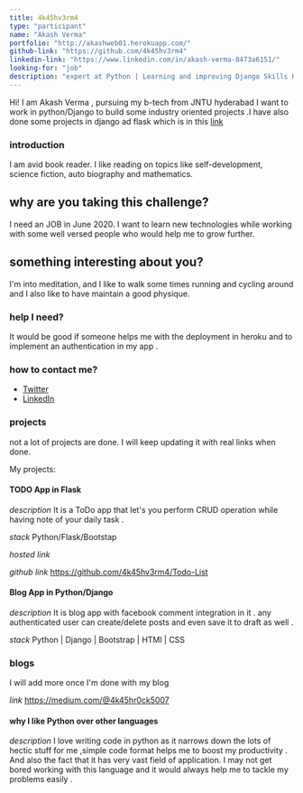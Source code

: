 ```yaml
---
title: 4k45hv3rm4
type: "participant"
name: "Akash Verma"
portfolio: "http://akashweb01.herokuapp.com/"
github-link: "https://github.com/4k45hv3rm4"
linkedin-link: "https://www.linkedin.com/in/akash-verma-8473a6151/"
looking-for: "job"
description: "expert at Python | Learning and improving Django Skills HTML | CSS |"
---
```


Hi! I am Akash Verma , pursuing my b-tech from JNTU hyderabad I want to work in python/Django to build some industry oriented projects .I have also done some projects in django ad flask which is in this [link](https://github.com/4k45hv3rm4)

### introduction

I am avid book reader. I like reading on topics like self-development, science fiction, auto biography and mathematics. 

## why are you taking this challenge?

I need an JOB in June 2020.
I want to learn new technologies while working with some well versed people who would help me to grow further. 

## something interesting about you?

I'm into meditation, and I like to walk some times running and cycling around and I also like to have maintain a good physique.

### help I need?

It would be good if someone helps me with the deployment in heroku and to implement an authentication in my app .

### how to contact me?

- [Twitter](https://twitter.com/Akashverm4)
- [LinkedIn](https://www.linkedin.com/in/akash-verma-8473a6151/)

### projects

not a lot of projects are done. I will keep updating it with real links when done.

My projects:
#### TODO App in Flask  
_description_ It is a ToDo  app that let's you perform CRUD operation while having note of your daily task .   

_stack_ Python/Flask/Bootstap

_hosted link_ 

_github link_ https://github.com/4k45hv3rm4/Todo-List

#### Blog App in Python/Django

_description_ It is blog app with facebook comment integration in it . any authenticated user can create/delete  posts and even save it to draft as well .

_stack_ Python | Django | Bootstrap | HTMl | CSS

### blogs

I will add more once I'm done with my blog 

_link_ https://medium.com/@4k45hr0ck5007

#### why I like Python over other languages

_description_ I love writing code in python as it narrows down the lots of hectic stuff for me ,simple code format helps me to boost my productivity . And also the fact that it has very vast field of application. I may not get bored working with this language and it would always help me to tackle my problems easily .
